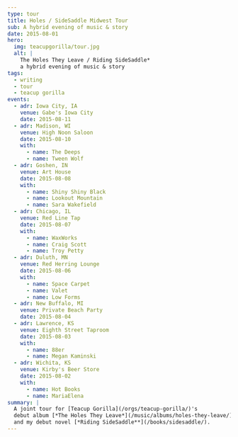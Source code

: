 ```yaml
---
type: tour
title: Holes / SideSaddle Midwest Tour
sub: A hybrid evening of music & story
date: 2015-08-01
hero:
  img: teacupgorilla/tour.jpg
  alt: |
    The Holes They Leave / Riding SideSaddle*
    a hybrid evening of music & story
tags:
  - writing
  - tour
  - teacup gorilla
events:
  - adr: Iowa City, IA
    venue: Gabe's Iowa City
    date: 2015-08-11
  - adr: Madison, WI
    venue: High Noon Saloon
    date: 2015-08-10
    with:
      - name: The Deeps
      - name: Tween Wolf
  - adr: Goshen, IN
    venue: Art House
    date: 2015-08-08
    with:
      - name: Shiny Shiny Black
      - name: Lookout Mountain
      - name: Sara Wakefield
  - adr: Chicago, IL
    venue: Red Line Tap
    date: 2015-08-07
    with:
      - name: WaxWorks
      - name: Craig Scott
      - name: Troy Petty
  - adr: Duluth, MN
    venue: Red Herring Lounge
    date: 2015-08-06
    with:
      - name: Space Carpet
      - name: Valet
      - name: Low Forms
  - adr: New Buffalo, MI
    venue: Private Beach Party
    date: 2015-08-04
  - adr: Lawrence, KS
    venue: Eighth Street Taproom
    date: 2015-08-03
    with:
      - name: 88er
      - name: Megan Kaminski
  - adr: Wichita, KS
    venue: Kirby's Beer Store
    date: 2015-08-02
    with:
      - name: Hot Books
      - name: MariaElena
summary: |
  A joint tour for [Teacup Gorilla](/orgs/teacup-gorilla/)'s
  debut album [*The Holes They Leave*](/music/albums/holes-they-leave/),
  and my debut novel [*Riding SideSaddle**](/books/sidesaddle/).
---
```

